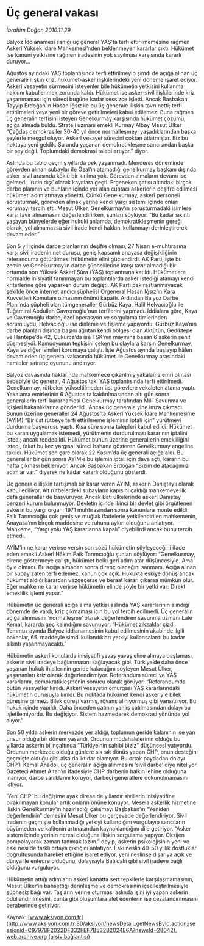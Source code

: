 # Üç general vakası

*İbrahim Doğan 2010.11.29*

<font class="agenda2NewsSpot">
 Balyoz İddianamesi sanığı üç general YAŞ’ta terfi ettirilmemesine rağmen Askerî Yüksek İdare Mahkemesi’nden beklenmeyen kararlar çıktı. Hükümet ise kanuni yetkisine rağmen iradesinin yok sayılması karşısında kararlı duruyor...
</font>
<font class="newsDetail">
 <p>
  <p class="MsoNormal">
   Ağustos ayındaki YAŞ toplantısında terfi ettirilmeyip şimdi de açığa alınan üç generale ilişkin kriz, hükümet-asker ilişkilerindeki yeni döneme işaret ediyor. Askerî vesayetin sürmesini isteyenler bile hükümetin yetkisini kullanma hakkını kabullenmek zorunda kaldı. Hükümet ise asker-sivil ilişkilerinde kriz yaşanmaması için süreci bugüne kadar sessizce işletti. Ancak Başbakan Tayyip Erdoğan’ın Hasan Iğsız ile bu üç generale ilişkin tavrı netti; terfi ettirilmeleri veya yeni bir göreve getirilmeleri kabul edilemez. Buna rağmen üç generalin terfisini isteyen Genelkurmay karşısında hükümet çözümü, açığa almada buldu. Strateji uzmanı emekli Kurmay Albay Mesut Ülker “Çağdaş demokrasiler 30-40 yıl önce normalleşmeyi yaşadıklarından başka şeylerle meşgul oluyor. Askerî vesayet sürecini çoktan atlatmışlar. Biz bu noktaya yeni geldik. Şu anda yaşanan demokratikleşme sancısından başka bir şey değil. Toplumdaki demokrasi talebi artıyor.” diyor.
  </p>
  <p class="MsoNormal">
   Aslında bu tablo geçmiş yıllarda pek yaşanmadı. Menderes döneminde görevden alınan subaylar ile Özal’ın atamadığı genelkurmay başkanı dışında asker-sivil arasında köklü bir kırılma yok. Görevden almaların devamı ise gelmedi, ‘rutin dışı’ olarak kayıtlara geçti. Ergenekon çatısı altındaki birçok darbe planının ve bunların içinde yer alan cuntacı askerlerin deşifre edilmesi hükümeti adım atmaya yöneltti. Çünkü Genelkurmay, askerî personeli soruşturmak, görevden almak yerine kendi yargı sistemi içinde onları korumayı tercih etti. Mesut Ülker, Genelkurmay’ın soruşturmadaki isimlere karşı tavır almamasını değerlendirirken, şunları söylüyor: “Bu kadar sıkıntı yaşayan bünyelerde eğer hukuki anlamda, demokratikleşmenin gereği olarak, yol alınamazsa sivil irade kendi hakkını kullanmayı derinleştirerek devam eder.”
   <span>
   </span>
  </p>
  <p class="MsoNormal">
   Son 5 yıl içinde darbe planlarının deşifre olması, 27 Nisan e-muhtırasına karşı sivil iradenin net duruşu, geniş kapsamlı anayasa değişikliğinin referanduma götürülmesi hükümetin elini güçlendirdi. AK Parti, işte bu zemin ve Genelkurmay’ın darbe şüphelilerine karşı tavır almadığı bir ortamda son Yüksek Askerî Şûra (YAŞ) toplantısına katıldı. Hükümetlere normalde inisiyatif tanınmayan bu toplantılarda asker istediği atamayı kendi kriterlerine göre yaparken durum değişti. AK Parti pek rastlanmayacak şekilde önce internet andıcı şüphelisi Orgeneral Hasan Iğsız’ın Kara Kuvvetleri Komutanı olmasının önünü kapattı. Ardından Balyoz Darbe Planı’nda şüpheli olan tümgeneraller Gürbüz Kaya, Halil Helvacıoğlu ile Tuğamiral Abdullah Gavremoğlu’nun terfilerini yapmadı. İddialara göre, Kaya ve Gavremoğlu darbe, özel operasyon ve sorgulama timlerinden sorumluydu,
   <span>
   </span>
   Helvacıoğlu ise dinleme ve fişleme yapıyordu. Gürbüz Kaya’nın darbe planları dışında başını ağrıtan kendi bölgesi olan Aktütün, Gediktepe ve Hantepe’de 42, Çukurca’da ise TSK’nın mayınına basan 6 askerin şehit düşmesiydi. Kamuoyunun tepkisini çeken bu olaylara karşın Genelkurmay,
   <span>
   </span>
   Kaya ve diğer isimleri korumaya çalıştı. İşte Ağustos ayında başlayıp hâlen devam eden üç general vakasında hükümet ile Genelkurmay arasındaki hamleler satranç oyununu andırıyor.
  </p>
  <p class="MsoNormal">
   Balyoz davasında haklarında mahkemece çıkarılmış yakalama emri olması sebebiyle üç general, 4 Ağustos’taki YAŞ toplantısında terfi ettirilmedi. Genelkurmay, rütbeleri yükseltilmeden üst görevlere vekaleten atama yaptı. Yakalama emirlerinin 6 Ağustos’ta kaldırılmasından altı gün sonra generallerin terfi kararnamesi Genelkurmay tarafından Millî Savunma ve İçişleri bakanlıklarına gönderildi. Ancak üç generale yine imza çıkmadı. Bunun üzerine generaller 24 Ağustos’ta Askerî Yüksek İdare Mahkemesi’ne (AYİM) “Bir üst rütbeye terfi ettirilmeme işleminin iptali için” yürütmeyi durdurma başvurusu yaptı. Kısa süre sonra talepleri kabul edildi. Hükümet bu kararı uygulamak istemedi, yürütmenin durdurulması kararının iptalini istedi; ancak reddedildi. Hükümet bunun üzerine generallerin emekliliğini istedi, fakat bu kez yargısal süreci bahane gösteren Genelkurmay engeline takıldı. Hükümet son çare olarak 22 Kasım’da üç generali açığa aldı. Bu generaller bir gün sonra AYİM’e bu işlemin iptali için dava açtı, kararın bu hafta çıkması bekleniyor. Ancak Başbakan Erdoğan “Bizim de atacağımız adımlar var.” diyerek ne kadar kararlı olduğunu gösterdi.
  </p>
  <p class="MsoNormal">
   Üç generale ilişkin tartışmalı bir karar veren AYİM, askerin Danıştay’ı olarak kabul ediliyor. Alt rütbelerdeki subayların kapısını çaldığı mahkemeye ilk defa generaller de başvuruyor. Ancak Batı ülkelerinde askerî Danıştay benzeri kurum bulunmuyor. Devletin içinde ikinci bir devlet gibi örgütlenen askerin bu yargı organı 1971 muhtırasından sonra kanunlara monte edildi. Faik Tarımcıoğlu çok geniş ve muğlak ifadelerle yetkilendirilen mahkemenin, Anayasa’nın birçok maddesine ve ruhuna aykırı olduğunu anlatıyor. Mahkeme, “Yargı yolu YAŞ kararlarına kapalı” diyebilirdi ancak bunu tercih etmedi.
  </p>
  <p class="MsoNormal">
   AYİM’in ne karar verirse versin son sözü hükümetin söyleyeceğini ifade eden emekli Askerî Hâkim Faik Tarımcıoğlu şunları söylüyor: “Genelkurmay, direnç göstermeye çalıştı, hükümet belki geri adım atar düşüncesiyle. Ama öyle olmadı. Bu açığa almadan sonra direnç olacağını sanmam. Açığa alınan bir subay zaten terfi edemez, kanun çok açık. Hukukta eskiye dönüş ancak hükümet aldığı karardan vazgeçerse ve beraat kararı çıkarsa mümkün olur. Eğer mahkeme karar verirse hükümetin elinde şöyle bir yetki var: Direkt emeklilik işlemi yapar.”
  </p>
  <p class="MsoNormal">
   Hükümetin üç generali açığa alma yetkisi aslında YAŞ kararlarının alındığı dönemde de vardı, kriz çıkmaması için bu yol tercih edilmedi. Üç generalin açığa alınmasını ‘normalleşme’ olarak değerlendiren savunma uzmanı Lale Kemal, kararda geç kalındığını savunuyor: “Hükümet zikzaklar çizdi. Temmuz ayında Balyoz iddianamesinin kabul edilmesinin akabinde ilgili bakanlar, 65. maddeyle şimdi kullandıkları yetkiyi kullansalardı bu kadar sıkıntı yaşanmayacaktı.”
  </p>
  <p class="MsoNormal">
   Hükümetin askerî konularda inisiyatifi yavaş yavaş eline almaya başlaması, askerin sivil iradeye bağlanmasını sağlayacak gibi. Türkiye’de daha önce yaşanan hukuk ihlallerinin geride kalacağını söyleyen Mesut Ülker, yaşananları kriz olarak değerlendirmiyor. Referandum süreci ve YAŞ kararlarını, demokratikleşmenin sonucu olarak görüyor: “Referandumda bütün vesayetler kırıldı. Askerî vesayetin omurgası YAŞ kararlarındaki hükümetin duruşuyla kırıldı. Bu noktada hükümet kendi askeriyle bilek güreşine girmez. Bilek güreşi varmış, rövanş alınıyormuş gibi yansıtılıyor. Bu hukuk içinde yapıldı. Daha önceden çatının yanlış çatılmasından dolayı bu işletilemiyordu. Bu değişiyor. Sistem hazmederek demokrasi yönünde yol alıyor.”
  </p>
  <p class="MsoNormal">
   Son 50 yılda askerin merkezde yer aldığı, toplumun geride kalanının ise yan unsur olduğu bir dönem yaşandı. Ordunun müdahalelerinin olduğu bu yıllarda askerin bilinçaltında “Türkiye’nin sahibi biziz” düşüncesi yatıyordu. Ordunun merkezde olduğu günlere sık sık dönüş yapan CHP, onun desteğini geçmişte olduğu gibi alsa da iktidar olamıyor. Bu ortak paydadan dolayı CHP’li Kemal Anadol, üç generalin açığa alınmasını ‘sivil darbe’ diye niteliyor. Gazeteci Ahmet Altan’ın ifadesiyle CHP darbenin halkın lehine olduğuna inanıyor, darbe sanıklarını koruyor, darbeci generallere dokunulmamasını istiyor.
  </p>
  <p class="MsoNormal">
   ‘Yeni CHP’ bu değişime ayak direse de yıllardır sivillerin inisiyatifine bırakılmayan konular artık onların önüne konuyor. Mesela askerlik hizmetine ilişkin Genelkurmay’ın hazırladığı çalışmayı Başbakan’ın “Yeniden değerlendirin” demesini Mesut Ülker bu çerçevede değerlendiriyor. Sivil iradenin geçmişte kullanmadığı yetkiyi kullandığını vurgulayıp sancıların büyümeden ve kalitenin artmasından kaynaklandığını dile getiriyor. “Asker sistem içinde yerinin neresi olduğuna ilişkin sorgulama yapıyor. Oksijen pompalayarak zaman tanımak lazım.” deyip, askerin psikolojisinin yeni ve eski nesilde farklı ortaya çıktığını anlatıyor. Eski neslin 40-50 yıllık dostluklar doğrultusunda hareket ettiğine işaret ediyor, yeni neslinse dışarıya açık ve dünya ile entegre olduğunu, dolayısıyla Batı’daki gibi sivil iradeye bağlı olduğunu vurguluyor.
  </p>
  <p class="MsoNormal">
   Hükümetin attığı adımların askerî kanatta sert tepkilerle karşılaşmamasının, Mesut Ülker’in bahsettiği derinleşme ve demokrasinin içselleştirilmesiyle şüphesiz bağı var. Taşların yerine oturması aslında işini iyi yapan askerin ödüllendirilmesini, cunta gibi oluşumlara alet edenlerin ise cezalandırılmasını beraberinde getiriyor.
  </p>
 </p>
</font>

Kaynak: [www.aksiyon.com.tr](http://www.aksiyon.com.tr:80/aksiyon/newsDetail_getNewsById.action;jsessionid=C97978F2022DF332FEF7B532B2024E6A?newsId=28042), [web.archive.org (arşiv bağlantısı)](http://web.archive.org/web/20101203164524/http://www.aksiyon.com.tr:80/aksiyon/newsDetail_getNewsById.action;jsessionid=C97978F2022DF332FEF7B532B2024E6A?newsId=28042)
